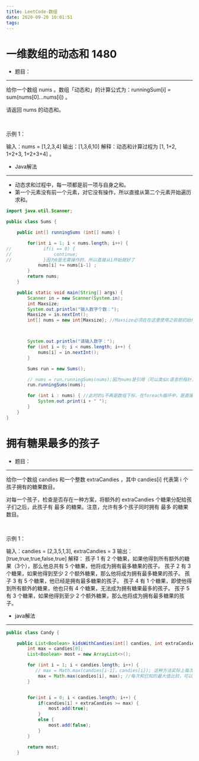 ```yaml
---
title: LeetCode-数组
date: 2020-09-20 10:01:51
tags:
---
```


# 一维数组的动态和 1480

* 题目：
---
给你一个数组 nums 。数组「动态和」的计算公式为：runningSum[i] = sum(nums[0]…nums[i]) 。

请返回 nums 的动态和。

 

示例 1：

输入：nums = [1,2,3,4]
输出：[1,3,6,10]
解释：动态和计算过程为 [1, 1+2, 1+2+3, 1+2+3+4] 。

* Java解法
---

* 动态求和过程中，每一项都是前一项与自身之和。
* 第一个元素没有前一个元素，对它没有操作，所以直接从第二个元素开始遍历求和。
```java
import java.util.Scanner;

public class Sums {

    public int[] runningSums (int[] nums) {

        for(int i = 1; i < nums.length; i++) {
//            if(i == 0) {
//                continue;
//            }因为0是无需操作的，所以直接从1开始就好了
            nums[i] += nums[i-1] ;
        }
        return nums;
    }

    public static void main(String[] args) {
        Scanner in = new Scanner(System.in);
        int Maxsize;
        System.out.println("输入数字个数：");
        Maxsize = in.nextInt();
        int[] nums = new int[Maxsize]; //Maxsize必须在在这里使用之前就初始化



        System.out.println("请输入数字：");
        for (int i = 0; i < nums.length; i++) {
            nums[i] = in.nextInt();
        }

        Sums run = new Sums();

        // nums = run.runningSums(nums);因为nums是引用（可以类似c语言的指针），所以nums传进函数的对象被修改了，但是nums依然指向那个对象，所以可以不用接收返回值
        run.runningSums(nums);

        for (int i : nums) { //此时的i不再是数组下标，在foreach循环中，是直接将数组元素的值赋给i
            System.out.print(i + " ");
        }
    }
}
```
# 拥有糖果最多的孩子

* 题目：
---
给你一个数组 candies 和一个整数 extraCandies ，其中 candies[i] 代表第 i 个孩子拥有的糖果数目。

对每一个孩子，检查是否存在一种方案，将额外的 extraCandies 个糖果分配给孩子们之后，此孩子有 最多 的糖果。注意，允许有多个孩子同时拥有 最多 的糖果数目。

 

示例 1：

输入：candies = [2,3,5,1,3], extraCandies = 3
输出：[true,true,true,false,true] 
解释：
孩子 1 有 2 个糖果，如果他得到所有额外的糖果（3个），那么他总共有 5 个糖果，他将成为拥有最多糖果的孩子。
孩子 2 有 3 个糖果，如果他得到至少 2 个额外糖果，那么他将成为拥有最多糖果的孩子。
孩子 3 有 5 个糖果，他已经是拥有最多糖果的孩子。
孩子 4 有 1 个糖果，即使他得到所有额外的糖果，他也只有 4 个糖果，无法成为拥有糖果最多的孩子。
孩子 5 有 3 个糖果，如果他得到至少 2 个额外糖果，那么他将成为拥有最多糖果的孩子。

* java解法
---
```java
public class Candy {

    public List<Boolean> kidsWithCandies(int[] candies, int extraCandies) { //List<Boolean>是来自List接口的
        int max = candies[0];
        List<Boolean> most = new ArrayList<>();

        for (int i = 1; i < candies.length; i++) {
           // max = Math.max(candies[i-1]，candies[i]); 这种方法实际上每次只比较了两个数的大小，而不是整个数组的大小
            max = Math.max(candies[i], max); //每次和已知的最大值比较，可以避免计数变量的计算
        }


        for(int i = 0; i < candies.length; i++) {
            if(candies[i] + extraCandies >= max) {
                most.add(true);
            }
            else {
                most.add(false);
            }
        }

        return most;
    }
```